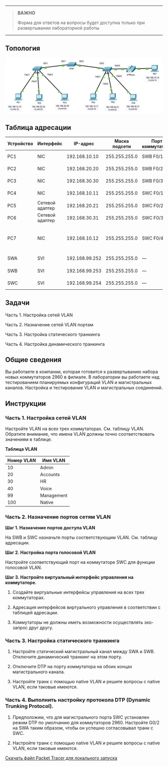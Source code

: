 
---

> **ВАЖНО**
> 
> Форма для ответов на вопросы будет доступна только при развертывании лабораторной работы 

---

## Топология

![](./assets/topology.png)

## Таблица адресации

| Устройство | Интерфейс | IP-адрес | Маска подсети | Порт коммутатора | VLAN |
|---|---|---|---|---|---|
| PC1 | NIC | 192.168.10.10 | 255.255.255.0 | SWB F0/1 | VLAN 10 |
| PC2 | NIC | 192.168.20.20 | 255.255.255.0 | SWB F0/2 | VLAN 20 |
| PC3 | NIC | 192.168.30.30 | 255.255.255.0 | SWB F0/3 | VLAN 30 |
| PC4 | NIC | 192.168.10.11 | 255.255.255.0 | SWC F0/1 | VLAN 10 |
| PC5 | Сетевой адаптер | 192.168.20.21 | 255.255.255.0 | SWC F0/2 | VLAN 20 |
| PC6 | Сетевой адаптер | 192.168.30.31 | 255.255.255.0 | SWC F0/3 | VLAN 30 |
| PC7 | NIC | 192.168.10.12 | 255.255.255.0 | SWC F0/4 | VLAN 10<br>VLAN 40 (Voice) |
| SWA | SVI | 192.168.99.252 | 255.255.255.0 | — | VLAN 99 |
| SWB | SVI | 192.168.99.253 | 255.255.255.0 | — | VLAN 99 |
| SWC | SVI | 192.168.99.254 | 255.255.255.0 | — | VLAN 99 |

## Задачи

Часть 1. Настройка сетей VLAN

Часть 2. Назначение сетей VLAN портам

Часть 3. Настройка статического транкинга

Часть 4. Настройка динамического транкинга

## Общие сведения

Вы работаете в компании, которая готовится к развертыванию набора новых коммутаторов 2960 в филиале. В лаборатории вы работаете над тестированием планируемых конфигураций VLAN и магистральных каналов. Настройка и тестирование VLAN и магистральных соединений.

## Инструкции

### Часть 1. Настройка сетей VLAN

Настройте VLAN на всех трех коммутаторах. См. таблицу VLAN. Обратите внимание, что имена VLAN должны точно соответствовать значениям в таблице.

**Таблица VLAN**

| Номер VLAN | Имя VLAN   |
|------------|------------|
| 10         | Admin      |
| 20         | Accounts   |
| 30         | HR         |
| 40         | Voice      |
| 99         | Management |
| 100        | Native     |

### Часть 2. Назначение портов сетям VLAN

**Шаг 1. Назначение портов доступа VLAN**

На SWB и SWC назначьте порты соответствующим VLAN. См. таблицу адресации.

**Шаг 2. Настройка порта голосовой VLAN**

Настройте соответствующий порт на коммутаторе SWC для функции голосовой VLAN.

**Шаг 3. Настройте виртуальный интерфейс управления на коммутаторе.**

1.  Создайте виртуальные интерфейсы управления на всех трех коммутаторах.

2.  Адресация интерфейсов виртуального управления в соответствии с таблицей адресации.

3.  Коммутаторы не должны иметь возможности осуществлять эхо-запрос друг другу.

### Часть 3. Настройка статического транкинга

1.  Настройте статический магистральный канал между SWA и SWB. Отключите динамический транкинг на этом порту.

2.  Отключите DTP на порту коммутатора на обоих концах магистрального канала.

3.  Настройте транк с помощью native VLAN и решите вопросы с native VLAN, если таковые имеются.

### Часть 4. Выполнить настройку протокола DTP (Dynamic Trunking Protocol).

1.  Предположим, что для магистрального порта SWC установлен режим DTP по умолчанию для коммутаторов 2960. Настройте G0/2 на SWA таким образом, чтобы он успешно согласовывал транк с SWC.

2.  Настройте транк с помощью native VLAN и решите вопросы с native VLAN, если таковые имеются.

[Скачать файл Packet Tracer для локального запуска](./assets/3.6.1-lab.pka)
